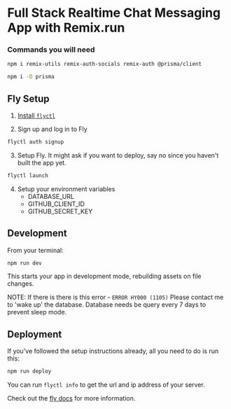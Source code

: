 # Full Stack Realtime Chat Messaging App with Remix.run


### Commands you will need
```sh
npm i remix-utils remix-auth-socials remix-auth @prisma/client
```

```sh
npm i -D prisma
```




## Fly Setup

1. [Install `flyctl`](https://fly.io/docs/getting-started/installing-flyctl/)

2. Sign up and log in to Fly

```sh
flyctl auth signup
```

3. Setup Fly. It might ask if you want to deploy, say no since you haven't built the app yet.

```sh
flyctl launch
```

4. Setup your environment variables
    - DATABASE_URL
    - GITHUB_CLIENT_ID
    - GITHUB_SECRET_KEY


## Development

From your terminal:

```sh
npm run dev
```

This starts your app in development mode, rebuilding assets on file changes.

NOTE:
If there is there is this error - `ERROR HY000 (1105)`
Please contact me to 'wake up' the database. Database needs be query every 7 days to prevent sleep mode.

## Deployment

If you've followed the setup instructions already, all you need to do is run this:

```sh
npm run deploy
```

You can run `flyctl info` to get the url and ip address of your server.

Check out the [fly docs](https://fly.io/docs/getting-started/node/) for more information.
